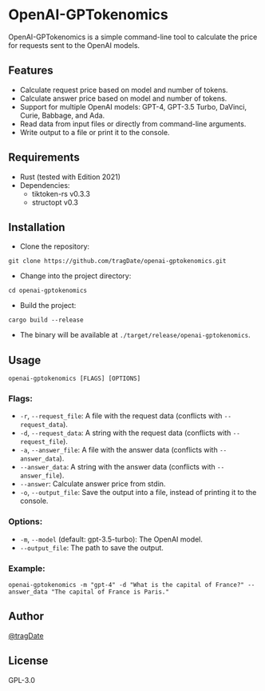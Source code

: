 # OpenAI-GPTokenomics

OpenAI-GPTokenomics is a simple command-line tool to calculate the price for requests sent to the OpenAI models.

## Features

- Calculate request price based on model and number of tokens.
- Calculate answer price based on model and number of tokens.
- Support for multiple OpenAI models: GPT-4, GPT-3.5 Turbo, DaVinci, Curie, Babbage, and Ada.
- Read data from input files or directly from command-line arguments.
- Write output to a file or print it to the console.

## Requirements

- Rust (tested with Edition 2021)
- Dependencies:
  - tiktoken-rs v0.3.3
  - structopt v0.3

## Installation

- Clone the repository:

```
git clone https://github.com/tragDate/openai-gptokenomics.git
```

- Change into the project directory:

```
cd openai-gptokenomics
```

- Build the project:

```
cargo build --release
```

- The binary will be available at `./target/release/openai-gptokenomics`.

## Usage

```
openai-gptokenomics [FLAGS] [OPTIONS]
```

### Flags:

- `-r`, `--request_file`: A file with the request data (conflicts with `--request_data`).
- `-d`, `--request_data`: A string with the request data (conflicts with `--request_file`).
- `-a`, `--answer_file`: A file with the answer data (conflicts with `--answer_data`).
- `--answer_data`: A string with the answer data (conflicts with `--answer_file`).
- `--answer`: Calculate answer price from stdin.
- `-o`, `--output_file`: Save the output into a file, instead of printing it to the console.

### Options:

- `-m`, `--model` (default: gpt-3.5-turbo): The OpenAI model.
- `--output_file`: The path to save the output.

### Example:

```
openai-gptokenomics -m "gpt-4" -d "What is the capital of France?" --answer_data "The capital of France is Paris."
```

## Author

[@tragDate](https://github.com/tragDate)

## License

GPL-3.0
